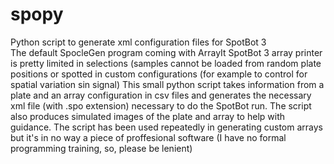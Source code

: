 # spopy
Python script to generate xml configuration files for SpotBot 3  
The default SpocleGen program coming with ArrayIt SpotBot 3 array printer is pretty limited in selections (samples cannot be loaded from random plate positions or spotted in custom configurations (for example to control for spatial variation sin signal)
This small python script takes information from a plate and an array configuration in csv files and generates the necessary xml file (with .spo extension) necessary to do the SpotBot run. The script also produces simulated images of the plate and array to help with guidance.
The script has been used repeatedly in generating custom arrays but it's in no way a piece of proffesional software (I have no formal programming training, so, please be lenient)
